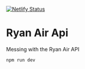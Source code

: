 [![Netlify Status](https://api.netlify.com/api/v1/badges/18e0c92d-f472-4d99-8d27-3cc7acd04782/deploy-status)](https://app.netlify.com/sites/distracted-goldstine-2444c1/deploys)

# Ryan Air Api

Messing with the Ryan Air API

`npm run dev`
